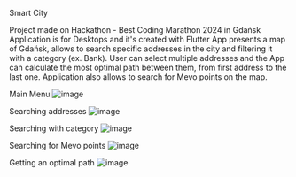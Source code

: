 <h>Smart City</h>

<p>
   Project made on Hackathon - Best Coding Marathon 2024 in Gdańsk
   Application is for Desktops and it's created with Flutter
   App presents a map of Gdańsk, allows to search specific addresses in the city and filtering it with a category (ex. Bank).
   User can select multiple addresses and the App can calculate the most optimal path between them, from first address to the last one.
   Application also allows to search for Mevo points on the map.

   Main Menu
   ![image](https://github.com/MichalMroz21/Smart-City/assets/125133223/9c7ba5ab-ae81-4b1f-911c-7f187b3f59bc)

   Searching addresses
   ![image](https://github.com/MichalMroz21/Smart-City/assets/125133223/99598536-4de4-4e3e-926f-ff38f70e61ce)

   Searching with category
   ![image](https://github.com/MichalMroz21/Smart-City/assets/125133223/5c062f97-7cba-4c81-9f0d-775b61bb3a19)

   Searching for Mevo points
   ![image](https://github.com/MichalMroz21/Smart-City/assets/125133223/e5d07b8b-3ee5-42c3-800a-2503bf2caf59)

   Getting an optimal path
   ![image](https://github.com/MichalMroz21/Smart-City/assets/125133223/dd69f7cf-3f7a-40f9-8aa5-2dc90bd1f599)


   
</p>
